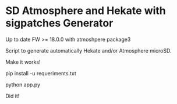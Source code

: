 # SD Atmosphere and Hekate with sigpatches Generator
Up to date FW >= 18.0.0 with atmoshpere package3

Script to generate automatically Hekate and/or Atmosphere microSD.

Make it works!

pip install -u requeriments.txt

python app.py

Did it!
